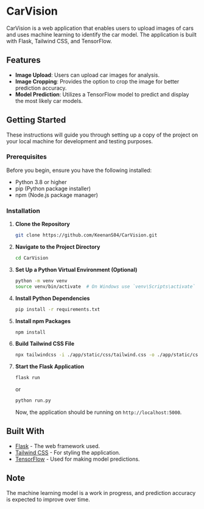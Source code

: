 # CarVision

CarVision is a web application that enables users to upload images of cars and uses machine learning to identify the car model. The application is built with Flask, Tailwind CSS, and TensorFlow.

## Features

- **Image Upload**: Users can upload car images for analysis.
- **Image Cropping**: Provides the option to crop the image for better prediction accuracy.
- **Model Prediction**: Utilizes a TensorFlow model to predict and display the most likely car models.

## Getting Started

These instructions will guide you through setting up a copy of the project on your local machine for development and testing purposes.

### Prerequisites

Before you begin, ensure you have the following installed:
- Python 3.8 or higher
- pip (Python package installer)
- npm (Node.js package manager)

### Installation

1. **Clone the Repository**
    ```bash
    git clone https://github.com/KeenanS04/CarVision.git
    ```

2. **Navigate to the Project Directory**
    ```bash
    cd CarVision
    ```

3. **Set Up a Python Virtual Environment (Optional)**
    ```bash
    python -m venv venv
    source venv/bin/activate  # On Windows use `venv\Scripts\activate`
    ```

4. **Install Python Dependencies**
    ```bash
    pip install -r requirements.txt
    ```

5. **Install npm Packages**
    ```bash
    npm install
    ```

6. **Build Tailwind CSS File**
    ```bash
    npx tailwindcss -i ./app/static/css/tailwind.css -o ./app/static/css/style.css --minify
    ```

7. **Start the Flask Application**
    ```bash
    flask run
    ```
    or
    ```bash
    python run.py
    ```

    Now, the application should be running on `http://localhost:5000`.

## Built With

- [Flask](https://flask.palletsprojects.com/) - The web framework used.
- [Tailwind CSS](https://tailwindcss.com/) - For styling the application.
- [TensorFlow](https://www.tensorflow.org/) - Used for making model predictions.

## Note

The machine learning model is a work in progress, and prediction accuracy is expected to improve over time.
